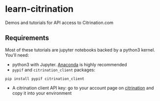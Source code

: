 # learn-citrination

Demos and tutorials for API access to Citrination.com

## Requirements

Most of these tutorials are jupyter notebooks backed by a python3 kernel.  You'll need:
 - python3 with Jupyter.  [Anaconda](https://www.continuum.io/downloads) is highly recommended
 - `pypif` and `citrination_client` packages:
 
 ```pip install pypif citrination_client```

 - A citrination client API key: go to your account page on [citrination](https://stage.citrination.com/users/edit) and copy it into your environment
